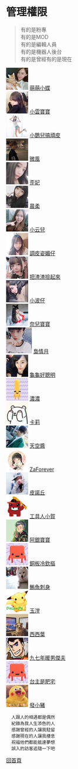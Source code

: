 # 管理權限  

> 有的是粉專  
> 有的是MOD  
> 有的是編輯人員  
> 有的是機器人後台  
> 有的是曾經有的是現在  

![](大頭照/butterflyouox60) [萌萌小蝶](https://twitch.tv/butterflyouo)  
![](大頭照/babybaby1111x60) [小雲寶寶](https://twitch.tv/babybaby1111)  
![](大頭照/chiue9493x60) [小鵲兒搞頑皮](https://twitch.tv/chiue9493)  
![](大頭照/breeze0920x60) [微風](https://twitch.tv/breeze0920)  
![](大頭照/butter870519x60) [歪妃](https://twitch.tv/butter870519)  
![](大頭照/rou0629x60) [晨柔](https://twitch.tv/rou0629)  
![](大頭照/elsa0704x60) [小云兒](https://twitch.tv/elsa0704)  
![](大頭照/alongz_x60) [調皮姿媚仔](https://twitch.tv/alongz_)  
![](大頭照/baso0416x60) [把渣渣撿起來](https://twitch.tv/baso0416)  
![](大頭照/mybabykiss520x60) [小波仔](https://twitch.tv/mybabykiss520)  
![](大頭照/nai0529x60) [奈兒寶寶](https://twitch.tv/nai0529)  
![](大頭照/chingyuex70) [梟情月](https://twitch.tv/chingyue)  
![](大頭照/hare0o0cheerx60) [龜龜好聰明](https://twitch.tv/hare0o0cheer)  
![](大頭照/zxc37102x60) [濃濃](https://twitch.tv/zxc37102)  
![](大頭照/kyaryqx60) [卡莉](https://twitch.tv/kyaryq)  
![](大頭照/takuto_skyx60) [天空醬](https://twitch.tv/takuto_sky)  
![](大頭照/zaforeverx60) [ZaForever](https://twitch.tv/zaforever)  
![](大頭照/tachilolzx60) [皮諾丘](https://twitch.tv/tachilolz)  
![](大頭照/shiauherx60) [工具人小賀](https://twitch.tv/shiauher)  
![](大頭照/silver0301x60) [阿銀寶寶](https://twitch.tv/silver0301)  
![](大頭照/user86418641x60) [銅板冷欽摳](https://twitch.tv/user86418641)  
![](大頭照/tuna0127x60) [鮪魚刺身](https://twitch.tv/tuna0127)  
![](大頭照/shiutomx60) [玉漟](https://twitch.tv/shiutom)  
![](大頭照/yeh_changx60) [西西葉](https://twitch.tv/yeh_chang)  
![](大頭照/jeffchoux60) [九七年暖男傑夫](https://twitch.tv/jeffchou)  
![](大頭照/resver5x60) [台主是肥宅](https://twitch.tv/resver5)  
![](大頭照/az12345685x60) [發小豬](https://twitch.tv/az12345685)  

      人跟人的相遇都是偶然  
      紀錄為我人生添色的人  
      感謝曾經的人讓我駐留  
      感謝現在的人讓我棲息  
      祝福他們都能抵達夢想  
      誤入的訪客追隨一下吧

[回首頁](README.md)
